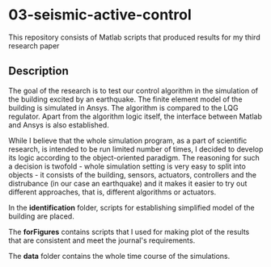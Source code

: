 # 03-seismic-active-control

This repository consists of Matlab scripts that produced results for my third research paper

## Description

The goal of the research is to test our control algorithm in the simulation of the building excited by an earthquake. The finite element model of the building is simulated in Ansys. The algorithm is compared to the LQG regulator.
Apart from the algorithm logic itself, the interface between Matlab and Ansys is also established.

While I believe that the whole simulation program, as a part of scientific research, is intended to be run limited number of times, I decided to develop its logic according to the object-oriented paradigm.
The reasoning for such a decision is twofold - whole simulation setting is very easy to split into objects - it consists of the building, sensors, actuators, controllers and the distrubance (in our case an earthquake) and it makes it easier to try out different approaches, that is, different algorithms or actuators.

In the **identification** folder, scripts for establishing simplified model of the building are placed.

The **forFigures** contains scripts that I used for making plot of the results that are consistent and meet the journal's requirements.

The **data** folder contains the whole time course of the simulations.
